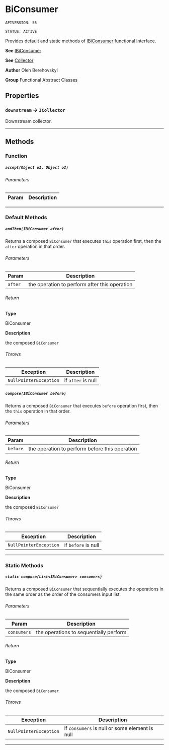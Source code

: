 # BiConsumer

`APIVERSION: 55`

`STATUS: ACTIVE`

Provides default and static methods of [IBiConsumer](/docs/Functional-Interfaces/IBiConsumer.md) functional interface.


**See** [IBiConsumer](/docs/Functional-Interfaces/IBiConsumer.md)


**See** [Collector](/docs/Functional-Abstract-Classes/Collector.md)


**Author** Oleh Berehovskyi


**Group** Functional Abstract Classes

## Properties

### `downstream` → `ICollector`


Downstream collector.

---
## Methods
### Function
##### `accept(Object o1, Object o2)`
###### Parameters
|Param|Description|
|---|---|

---
### Default Methods
##### `andThen(IBiConsumer after)`

Returns a composed `BiConsumer` that executes `this` operation first, then the `after` operation in that order.

###### Parameters
|Param|Description|
|---|---|
|`after`|the operation to perform after this operation|

###### Return

**Type**

BiConsumer

**Description**

the composed `BiConsumer`

###### Throws
|Exception|Description|
|---|---|
|`NullPointerException`|if `after` is null|

##### `compose(IBiConsumer before)`

Returns a composed `BiConsumer` that executes `before` operation first, then the `this` operation in that order.

###### Parameters
|Param|Description|
|---|---|
|`before`|the operation to perform before this operation|

###### Return

**Type**

BiConsumer

**Description**

the composed `BiConsumer`

###### Throws
|Exception|Description|
|---|---|
|`NullPointerException`|if `before` is null|

---
### Static Methods
##### `static compose(List<IBiConsumer> consumers)`

Returns a composed `BiConsumer` that sequentially executes the operations in the same order as the order of the consumers input list.

###### Parameters
|Param|Description|
|---|---|
|`consumers`|the operations to sequentially perform|

###### Return

**Type**

BiConsumer

**Description**

the composed `BiConsumer`

###### Throws
|Exception|Description|
|---|---|
|`NullPointerException`|if `consumers` is null or some element is null|

---
